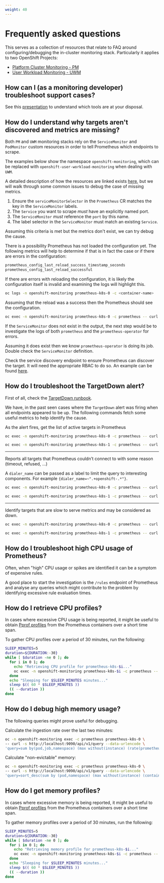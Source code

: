 ```yaml
---
weight: 40
---
```


# Frequently asked questions

This serves as a collection of resources that relate to FAQ around configuring/debugging the in-cluster monitoring stack. Particularly it applies to two OpenShift Projects:

* [Platform Cluster Monitoring - PM](https://docs.openshift.com/container-platform/latest/monitoring/understanding-the-monitoring-stack.html#understanding-the-monitoring-stack_understanding-the-monitoring-stack)
* [User Workload Monitoring - UWM](https://docs.openshift.com/container-platform/latest/monitoring/enabling-monitoring-for-user-defined-projects.html)

## How can I (as a monitoring developer) troubleshoot support cases?

See this [presentation](https://docs.google.com/presentation/d/1SY0xHNO-QMvhMi1kRSJlZuYnkuZ3nFLJvWjG0CM7wgw/edit) to understand which tools are at your disposal.

## How do I understand why targets aren't discovered and metrics are missing?

Both `PM` and `UWM` monitoring stacks rely on the `ServiceMonitor` and `PodMonitor` custom resources in order to tell Prometheus which endpoints to scrape.

The examples below show the namespace `openshift-monitoring`, which can be replaced with `openshift-user-workload-monitoring` when dealing with `UWM`.

A detailed description of how the resources are linked exists [here](https://prometheus-operator.dev/docs/operator/troubleshooting/#troubleshooting-servicemonitor-changes), but we will walk through some common issues to debug the case of missing metrics.

1. Ensure the `serviceMonitorSelector` in the `Prometheus` CR matches the key in the `ServiceMonitor` labels.
2. The `Service` you want to scrape *must* have an explicitly named port.
3. The `ServiceMonitor` *must* reference the `port` by this name.
4. The label selector in the `ServiceMonitor` must match an existing `Service`.

Assuming this criteria is met but the metrics don't exist, we can try debug the cause.

There is a possibility Prometheus has not loaded the configuration yet. The following metrics will help to determine if that is in fact the case or if there are errors in the configuration:

```bash
prometheus_config_last_reload_success_timestamp_seconds
prometheus_config_last_reload_successful
```

If there are errors with reloading the configuration, it is likely the configuration itself is invalid and examining the logs will highlight this.

```bash
oc logs -n openshift-monitoring prometheus-k8s-0 -c <container-name>
```

Assuming that the reload was a success then the Prometheus should see the configuration.

```bash
oc exec -n openshift-monitoring prometheus-k8s-0 -c prometheus -- curl http://localhost:9090/api/v1/status/config | grep "<service-monitor-name>"
```

If the `ServiceMonitor` does not exist in the output, the next step would be to investigate the logs of both `prometheus` and the `prometheus-operator` for errors.

Assuming it does exist then we know `prometheus-operator` is doing its job. Double check the `ServiceMonitor` definition.

Check the service discovery endpoint to ensure Prometheus can discover the target. It will need the appropriate RBAC to do so. An example can be found [here](https://github.com/openshift/cluster-monitoring-operator/blob/23201e012586d4864ca23593621f843179c47412/assets/prometheus-k8s/role-specific-namespaces.yaml#L35-L50).

## How do I troubleshoot the TargetDown alert?

First of all, check the [TargetDown runbook](https://github.com/openshift/runbooks/blob/master/alerts/cluster-monitoring-operator/TargetDown.md).

We have, in the past seen cases where the `TargetDown` alert was firing when all endpoints appeared to be up. The following commands fetch some useful metrics to help identify the cause.

As the alert fires, get the list of active targets in Prometheus

```bash
oc exec -n openshift-monitoring prometheus-k8s-0 -c prometheus -- curl http://localhost:9090/api/v1/targets?state=active > targets.prometheus-k8s-0.json

oc exec -n openshift-monitoring prometheus-k8s-1 -c prometheus -- curl http://localhost:9090/api/v1/targets?state=active > targets.prometheus-k8s-1.json
```

---

Reports all targets that Prometheus couldn’t connect to with some reason (timeout, refused, …)

A `dialer_name` can be passed as a label to limit the query to interesting components. For example `{dialer_name=~".+openshift-.*"}`.

```bash
oc exec -n openshift-monitoring prometheus-k8s-0 -c prometheus -- curl http://localhost:9090/api/v1/query --data-urlencode 'query=rate(net_conntrack_dialer_conn_failed_total{}[1h]) > 0' > net_conntrack_dialer_conn_failed_total.prometheus-k8s-0.json

oc exec -n openshift-monitoring prometheus-k8s-1 -c prometheus -- curl http://localhost:9090/api/v1/query --data-urlencode 'query=net_conntrack_dialer_conn_failed_total{} > 1' > net_conntrack_dialer_conn_failed_total.prometheus-k8s-1.json
```

---

Identify targets that are slow to serve metrics and may be considered as down.

```bash
oc exec -n openshift-monitoring prometheus-k8s-0 -c prometheus -- curl http://localhost:9090/api/v1/query --data-urlencode 'sort_desc(max by(job) (max_over_time(scrape_duration_seconds[1h])))' > slow.prometheus-k8s-0.json

oc exec -n openshift-monitoring prometheus-k8s-1 -c prometheus -- curl http://localhost:9090/api/v1/query --data-urlencode 'sort_desc(max by(job) (max_over_time(scrape_duration_seconds[1h])))' > slow.prometheus-k8s-1.json
```

## How do I troubleshoot high CPU usage of Prometheus?

Often, when "high" CPU usage or spikes are identified it can be a symptom of expensive rules.

A good place to start the investigation is the `/rules` endpoint of Prometheus and analyse any queries which might contribute to the problem by identifying excessive rule evaluation times.

## How do I retrieve CPU profiles?

In cases where excessive CPU usage is being reported, it might be useful to obtain [Pprof profiles](https://github.com/google/pprof/blob/02619b876842e0d0afb5e5580d3a374dad740edb/doc/README.md) from the Prometheus containers over a short time span.

To gather CPU profiles over a period of 30 minutes, run the following:

```bash
SLEEP_MINUTES=5
duration=${DURATION:-30}
while [ $duration -ne 0 ]; do
  for i in 0 1; do
	echo "Retrieving CPU profile for prometheus-k8s-$i..."
	oc exec -n openshift-monitoring prometheus-k8s-$i -c prometheus -- curl -s http://localhost:9090/debug/pprof/profile?seconds="$duration" > cpu.prometheus-k8s-$i.$(date +%Y%m%d-%H%M%S).pprof;
  done
  echo "Sleeping for $SLEEP_MINUTES minutes..."
  sleep $(( 60 * $SLEEP_MINUTES ))
  (( --duration ))
done
```

## How do I debug high memory usage?

The following queries might prove useful for debugging.

Calculate the ingestion rate over the last two minutes:

```bash
oc -n openshift-monitoring exec -c prometheus prometheus-k8s-0 \
-- curl -s http://localhost:9090/api/v1/query --data-urlencode \
'query=sum by(pod,job,namespace) (max without(instance) (rate(prometheus_tsdb_head_samples_appended_total{namespace=~"openshift-monitoring|openshift-user-workload-monitoring"}[2m])))' > samples_appended.json
```

Calculate "non-evictable" memory:

```bash
oc -n openshift-monitoring exec -c prometheus prometheus-k8s-0 \
-- curl -s http://localhost:9090/api/v1/query --data-urlencode \
'query=sort_desc(sum by (pod,namespace) (max without(instance) (container_memory_working_set_bytes{namespace=~"openshift-monitoring|openshift-user-workload-monitoring", container=""})))' > memory.json
```

## How do I get memory profiles?

In cases where excessive memory is being reported, it might be useful to obtain [Pprof profiles](https://github.com/google/pprof/blob/02619b876842e0d0afb5e5580d3a374dad740edb/doc/README.md) from the Prometheus containers over a short time span.

To gather memory profiles over a period of 30 minutes, run the following:

```bash
SLEEP_MINUTES=5
duration=${DURATION:-30}
while [ $duration -ne 0 ]; do
  for i in 0 1; do
	echo "Retrieving memory profile for prometheus-k8s-$i..."
	oc exec -n openshift-monitoring prometheus-k8s-$i -c prometheus -- curl -s http://localhost:9090/debug/pprof/heap > heap.prometheus-k8s-$i.$(date +%Y%m%d-%H%M%S).pprof;
  done
  echo "Sleeping for $SLEEP_MINUTES minutes..."
  sleep $(( 60 * $SLEEP_MINUTES ))
  (( --duration ))
done
```
